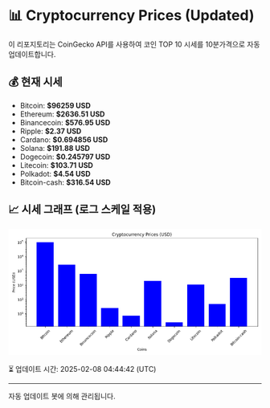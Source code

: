 
# 📊 Cryptocurrency Prices (Updated)

이 리포지토리는 CoinGecko API를 사용하여 코인 TOP 10 시세를 10분가격으로 자동 업데이트합니다.

## 💰 현재 시세
- Bitcoin: **$96259 USD**
- Ethereum: **$2636.51 USD**
- Binancecoin: **$576.95 USD**
- Ripple: **$2.37 USD**
- Cardano: **$0.694856 USD**
- Solana: **$191.88 USD**
- Dogecoin: **$0.245797 USD**
- Litecoin: **$103.71 USD**
- Polkadot: **$4.54 USD**
- Bitcoin-cash: **$316.54 USD**

## 📈 시세 그래프 (로그 스케일 적용)
![Crypto Prices](crypto_prices.png)

⏳ 업데이트 시간: 2025-02-08 04:44:42 (UTC)

---
자동 업데이트 봇에 의해 관리됩니다.
